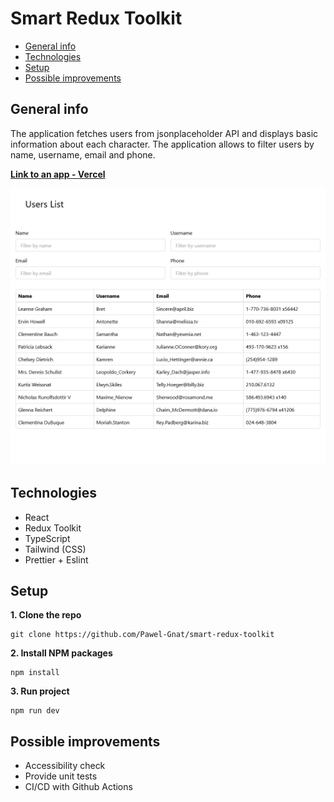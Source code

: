 # Smart Redux Toolkit

- [General info](#general-info)
- [Technologies](#technologies)
- [Setup](#setup)
- [Possible improvements](#possible-improvements)

## General info

The application fetches users from jsonplaceholder API and displays basic information about each character. The application allows to filter users by name, username, email and phone.

**[Link to an app - Vercel](https://smart-redux-toolkit.vercel.app/)**

![desktop view](./screenshot.jpg)

## Technologies

- React
- Redux Toolkit
- TypeScript
- Tailwind (CSS)
- Prettier + Eslint

## Setup

**1. Clone the repo**

```
git clone https://github.com/Pawel-Gnat/smart-redux-toolkit
```

**2. Install NPM packages**

```
npm install
```

**3. Run project**

```
npm run dev
```

## Possible improvements

- Accessibility check
- Provide unit tests
- CI/CD with Github Actions
